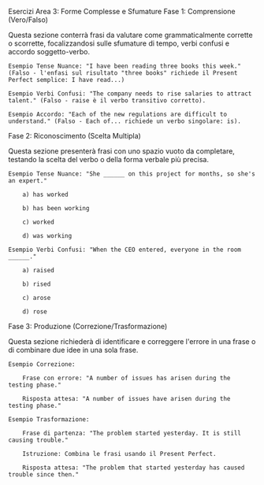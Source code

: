 Esercizi Area 3: Forme Complesse e Sfumature
Fase 1: Comprensione (Vero/Falso)

Questa sezione conterrà frasi da valutare come grammaticalmente corrette o scorrette, focalizzandosi sulle sfumature di tempo, verbi confusi e accordo soggetto-verbo.

    Esempio Tense Nuance: "I have been reading three books this week." (Falso - l'enfasi sul risultato "three books" richiede il Present Perfect semplice: I have read...)

    Esempio Verbi Confusi: "The company needs to rise salaries to attract talent." (Falso - raise è il verbo transitivo corretto).

    Esempio Accordo: "Each of the new regulations are difficult to understand." (Falso - Each of... richiede un verbo singolare: is).

Fase 2: Riconoscimento (Scelta Multipla)

Questa sezione presenterà frasi con uno spazio vuoto da completare, testando la scelta del verbo o della forma verbale più precisa.

    Esempio Tense Nuance: "She ______ on this project for months, so she's an expert."

        a) has worked

        b) has been working

        c) worked

        d) was working

    Esempio Verbi Confusi: "When the CEO entered, everyone in the room ______."

        a) raised

        b) rised

        c) arose

        d) rose

Fase 3: Produzione (Correzione/Trasformazione)

Questa sezione richiederà di identificare e correggere l'errore in una frase o di combinare due idee in una sola frase.

    Esempio Correzione:

        Frase con errore: "A number of issues has arisen during the testing phase."

        Risposta attesa: "A number of issues have arisen during the testing phase."

    Esempio Trasformazione:

        Frase di partenza: "The problem started yesterday. It is still causing trouble."

        Istruzione: Combina le frasi usando il Present Perfect.

        Risposta attesa: "The problem that started yesterday has caused trouble since then."